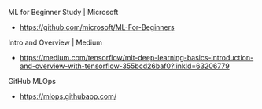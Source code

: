 ML for Beginner Study | Microsoft
- https://github.com/microsoft/ML-For-Beginners

Intro and Overview | Medium

- https://medium.com/tensorflow/mit-deep-learning-basics-introduction-and-overview-with-tensorflow-355bcd26baf0?linkId=63206779

GitHub MLOps
- https://mlops.githubapp.com/
